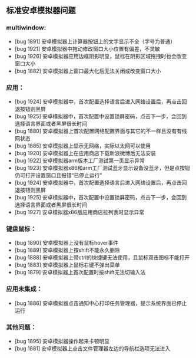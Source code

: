 ## 标准安卓模拟器问题
### multiwindow:
- [bug 1891] 安卓模拟器上计算器按钮上的文字显示不全（字号为普通）
- [bug 1921] 安卓模拟器中拖动修改窗口大小位置有偏差，不灵敏
- [bug 1926] 安卓模拟器应用边框阴影明显，鼠标在阴影区域拖拽时也会改变窗口大小
- [bug 1882] 安卓模拟器上窗口最大化后无法关闭或改变窗口大小

### 应用：
- [bug 1924] 安卓模拟器中，首次配置选择语言后进入网络设置后，再点击回退按钮则黑屏
- [bug 1925] 安卓模拟器中，首次配置中设置锁屏密码，点击下一步，会回到选择语言界面或者黑屏很长时间
- [bug 1880] 安卓模拟器上首次配置网络配置界面与其它的不一样且没有有线网状态
- [bug 1885] 安卓模拟器上显示无网络，实际以太网可以使用
- [bug 1920] 安卓模拟器上在应用商店下载新浪微博后无法安装
- [bug 1922] 安卓模拟器arm版本工厂测试第一页显示异常
- [bug 1923] 安卓模拟器x86和arm工厂测试蓝牙显示设备没蓝牙，但是点按钮仍可打开设置窗口且报错“已停止运行”
- [bug 1924] 安卓模拟器中，首次配置选择语言后进入网络设置后，再点击回退按钮则黑屏
- [bug 1925] 安卓模拟器中，首次配置中设置锁屏密码，点击下一步，会回到选择语言界面或者黑屏很长时间
- [bug 1927] 安卓模拟器x86版应用商店拉列表时显示异常

### 键盘鼠标：
- [bug 1890] 安卓模拟器上没有鼠标hover事件
- [bug 1889] 安卓模拟器上按shift不能永久删除
- [bug 1888] 安卓模拟器上带ctrl的快捷键无法使用，且鼠标双击图标不能打开
- [bug 1883] 安卓模拟器上鼠标右键不弹出菜单
- [bug 1879] 安卓模拟器上首次配置时按shift无法切输入法

### 应用未集成：
- [bug 1886] 安卓模拟器点击通知中心打印任务管理器，提示系统界面已停止运行

### 其他问题：
- [bug 1895] 安卓模拟器操作起来卡顿明显
- [bug 1881] 安卓模拟器上点击文件管理器左边的导航栏选项无法进入

